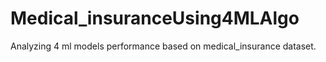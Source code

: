 # Medical_insuranceUsing4MLAlgo
Analyzing 4 ml models performance based on medical_insurance dataset. 
